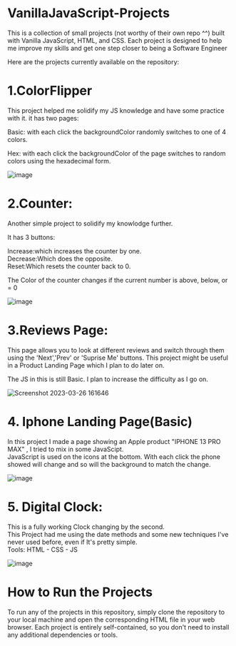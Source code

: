 # VanillaJavaScript-Projects

This is a collection of small projects (not worthy of their own repo ^^) built with Vanilla JavaScript, HTML, and CSS. Each project is designed to help me improve my skills and get one step closer to being a Software Engineer

Here are the projects currently available on the repository:


# 1.ColorFlipper
This project helped me solidify my JS knowledge and have some practice with it.
it has two pages:   
  
  Basic: with each click the backgroundColor randomly switches to one of 4 colors.

Hex: with each click the backgroundColor of the page switches to random colors using the hexadecimal form.  
  
  ![image](https://user-images.githubusercontent.com/123842557/227721642-0c8582f9-9669-4309-8778-73d3080d5551.png)
  
  
  
# 2.Counter:    
  
Another simple project to solidify my knowlodge further.  
  
 It has 3 buttons:   
    
Increase:which increases the counter by one.  
Decrease:Which does the opposite.     
Reset:Which resets the counter back to 0.     
  
The Color of the counter changes if the current number is above, below, or = 0    
    
![image](https://user-images.githubusercontent.com/123842557/227726426-ca82091e-0484-4830-8c02-b1b1cd4f932b.png)  
  
    
 # 3.Reviews Page:
 This page allows you to look at different reviews and switch through them using the 'Next','Prev' or 'Suprise Me' buttons. 
 This project might be useful in a Product Landing Page which I plan to do later on.
 
 The JS in this is still Basic. I plan to increase the difficulty as I go on.   
  
![Screenshot 2023-03-26 161646](https://user-images.githubusercontent.com/123842557/227789317-a2657329-2445-400a-9f48-f48683d74b99.png) 
  
  # 4. Iphone Landing Page(Basic)
  In this project I made a page showing an Apple product "IPHONE 13 PRO MAX" , I tried to mix in some JavaScipt.    
  JavaScript is used on the icons at the bottom. With each click the phone showed will change and so will the background to match the change. 
    
  ![image](https://user-images.githubusercontent.com/123842557/230727689-7798d6aa-202c-4289-bc55-6141f8aea5a5.png)
    
      
   # 5. Digital Clock:  
   This is a fully working Clock changing by the second.  
   This Project had me using the date methods and some new techniques I've never used before, even if It's pretty simple.     
   Tools: HTML - CSS - JS     
        
              
   ![image](https://user-images.githubusercontent.com/123842557/230749106-2b870d39-bb6b-40b1-ac4e-e27f0a57e71c.png)
           
        
   # How to Run the Projects 
To run any of the projects in this repository, simply clone the repository to your local machine and open the corresponding HTML file in your web browser. Each project is entirely self-contained, so you don't need to install any additional dependencies or tools.
